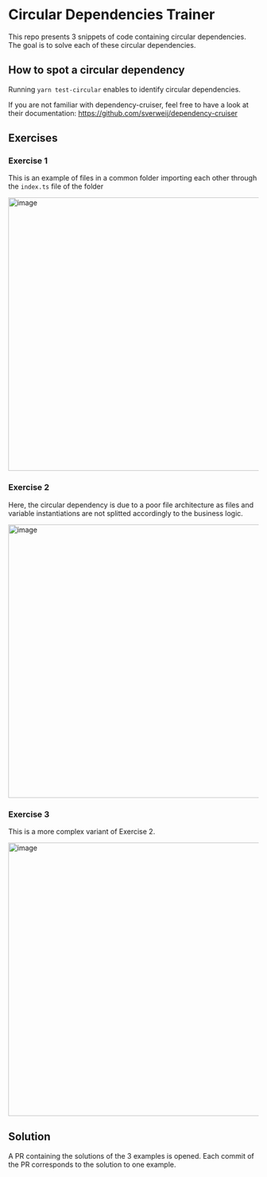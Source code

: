 # Circular Dependencies Trainer

This repo presents 3 snippets of code containing circular dependencies.
The goal is to solve each of these circular dependencies.

## How to spot a circular dependency

Running `yarn test-circular` enables to identify circular dependencies.

If you are not familiar with dependency-cruiser, feel free to have a look at their documentation: https://github.com/sverweij/dependency-cruiser

## Exercises

### Exercise 1

This is an example of files in a common folder importing each other through the `index.ts` file of the folder

<img width="550" alt="image" src="https://user-images.githubusercontent.com/45121661/208460087-5fd3531c-24f4-4654-8aa2-3a492de5e43d.png">


### Exercise 2

Here, the circular dependency is due to a poor file architecture as files and variable instantiations are not splitted accordingly to the business logic.

<img width="550" alt="image" src="https://user-images.githubusercontent.com/45121661/208460160-57bfead1-ad2f-485c-907f-63dc60a51623.png">


### Exercise 3

This is a more complex variant of Exercise 2.

<img width="550" alt="image" src="https://user-images.githubusercontent.com/45121661/208460215-a3d70c1c-5206-47de-820e-38204a914570.png">


## Solution

A PR containing the solutions of the 3 examples is opened. Each commit of the PR corresponds to the solution to one example.

